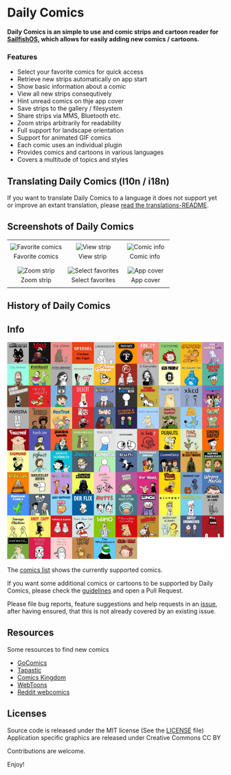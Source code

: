 # Daily Comics
**Daily Comics is an simple to use and comic strips and cartoon reader for [SailfishOS](https://sailfishos.org/), which allows for easily adding new comics / cartoons.**

### Features
- Select your favorite comics for quick access
- Retrieve new strips automatically on app start
- Show basic information about a comic
- View all new strips consequtively
- Hint unread comics on thje app cover
- Save strips to the gallery / filesystem
- Share strips via MMS, Bluetooth etc.
- Zoom strips arbitrarily for readability
- Full support for landscape orientation
- Support for animated GIF comics
- Each comic uses an individual plugin
- Provides comics and cartoons in various languages
- Covers a multitude of topics and styles

## Translating Daily Comics (l10n / i18n)
If you want to translate Daily Comics to a language it does not support yet or improve an extant translation, please [read the translations-README](./translations#readme).

## Screenshots of Daily Comics
|       |       |       |
| :---: | :---: | :---: |
|       |       |       |
| ![Favorite comics](https://github.com/sailfishos-applications/daily-comics/raw/master/info/screenshots/favorites.png) | ![View strip](https://github.com/sailfishos-applications/daily-comics/raw/master/info/screenshots/comic_bar.png) | ![Comic info](https://github.com/sailfishos-applications/daily-comics/raw/master/info/screenshots/comic_info.png) |
| Favorite&nbsp;comics | &nbsp;&nbsp;&nbsp;&nbsp;View&nbsp;strip&nbsp;&nbsp;&nbsp;&nbsp;&nbsp; | &nbsp;&nbsp;&nbsp;Comic&nbsp;info&nbsp;&nbsp;&nbsp;&nbsp; |
|       |       |       |
|       |       |       |
| ![Zoom strip](https://github.com/sailfishos-applications/daily-comics/raw/master/info/screenshots/image_zoom.png) | ![Select favorites](https://github.com/sailfishos-applications/daily-comics/raw/master/info/screenshots/settings.png) | ![App cover](https://github.com/sailfishos-applications/daily-comics/raw/master/info/screenshots/cover.png) |
| Zoom strip | Select favorites | App cover |
|       |       |       |

## History of Daily Comics

## Info
![Comics covers](/info/comics_covers.jpg?raw=true "Comics covers")

The [comics list](info/comics_list.md) shows the currently supported comics.

If you want some additional comics or cartoons to be supported by Daily Comics, please check the [guidelines](info/comic_addition.md) and open a Pull Request.

Please file bug reports, feature suggestions and help requests in an [issue](issues), after having ensured, that this is not already covered by an existing issue.

## Resources
Some resources to find new comics
- [GoComics](https://gocomics.com/)
- [Tapastic](https://tapastic.com/)
- [Comics Kingdom](https://comicskingdom.com/)
- [WebToons](https://www.webtoons.com/)
- [Reddit webcomics](https://www.reddit.com/r/webcomics/)

## Licenses
Source code is released under the MIT license (See the [LICENSE](LICENSE.txt) file)  
Application specific graphics are released under Creative Commons CC BY


Contributions are welcome.

Enjoy!
